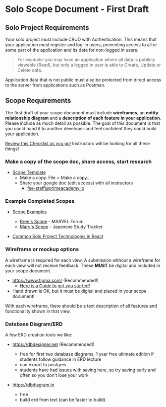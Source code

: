 # Solo Scope Document - First Draft

## Solo Project Requirements

Your solo project must include CRUD with Authentication. This means that your application must register and log-in users, preventing access to all or some part of the application and its data for non-logged in users.

> For example: you may have an application where all data is publicly viewable (Read), but only a logged in user is able to Create, Update or Delete data.

Application data that is not public must also be protected from direct access to the server from applications such as Postman.

## Scope Requirements

The first draft of your scope document must include **wireframes**, an **entity relationship diagram** and a **description of each feature in your application**. Please include as much detail as possible. The goal of this document is that you could hand it to another developer and feel confident they could build your application.

[Review this Checklist as you go!](./scope-checklist.md) Instructors will be looking for all these things!

### Make a copy of the scope doc, share access, start research

- [Scope Template](https://docs.google.com/document/d/1cc9XmPUUp-_Q4ynYIr4-2ev7wFx0552b3y8mO8jT8oI/edit)
  - Make a copy. File > Make a copy...
  - Share your google doc (edit access) with all instructors
    - <fse-staff@primeacademy.io>

### Example Completed Scopes

- [Scope Examples](https://drive.google.com/drive/folders/0B13zFCnqgksYS2Q5WmVFTU5jN3M?usp=sharing)
  - [Bree's Scope](https://docs.google.com/document/d/1JzNu9pGCSFQyeMyOIDbCk_e54EoLYMui5iZtekBUYOM/edit?usp=sharing) - MARVEL Forum
  - [Mary's Scope](https://docs.google.com/document/d/1RAuJLZeLT8JzgPXCMCjY6fBd7H6qNB5sZ3ux-G1Nyzk/edit) - Japanese Study Tracker

- [Common Solo Project Technologies in React](https://gist.github.com/christopher-black/6bf09681255e2b7b0829b1b96e20d8a4)

### Wireframe or mockup options

A wireframe is required for each view. A submission without a wireframe for each view will not receive feedback. These **MUST** be digital and included in your scope document.

- https://www.figma.com/ (Recommended!)
    - [Here is a Guide to get you started!](https://www.notion.so/primedigitalacademy/Figma-for-Fullstack-82b8053dd2024cafb1eab15b83b7fa24)
- Hand drawn is OK, but it must be digital and placed in your scope document!

With each wireframe, there should be a text description of all features and functionality shown in that view.

### Database Diagram/ERD

A few ERD creation tools we like:

- https://dbdesigner.net  (Recommended!)
  - free for first two database diagrams, 1 year free ultimate edition if students follow guidance in ERD lecture
  - can export to postgres
  - students have had issues with saving here, so try saving early and often so you don't lose your work

- https://dbdiagram.io
  - free
  - build erd from text (can be faster to build)
